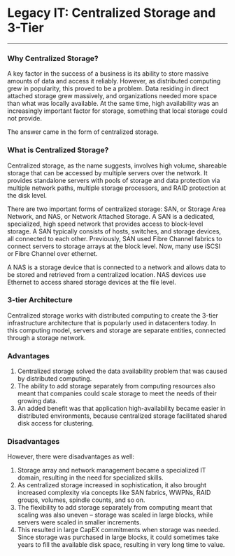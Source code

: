 # Legacy IT: Centralized Storage and 3-Tier 

___

### Why Centralized Storage?
A key factor in the success of a business is its ability to store massive amounts of data and access it reliably. However, as distributed computing grew in popularity, this proved to be a problem. Data residing in direct attached storage grew massively, and organizations needed more space than what was locally available. At the same time, high availability was an increasingly important factor for storage, something that local storage could not provide.

The answer came in the form of centralized storage.

### What is Centralized Storage?
Centralized storage, as the name suggests, involves high volume, shareable storage that can be accessed by multiple servers over the network. It provides standalone servers with pools of storage and data protection via multiple network paths, multiple storage processors, and RAID protection at the disk level.

There are two important forms of centralized storage: SAN, or Storage Area Network, and NAS, or Network Attached Storage. A SAN is a dedicated, specialized, high speed network that provides access to block-level storage. A SAN typically consists of hosts, switches, and storage devices, all connected to each other. Previously, SAN used Fibre Channel fabrics to connect servers to storage arrays at the block level. Now, many use iSCSI or Fibre Channel over ethernet.

A NAS is a storage device that is connected to a network and allows data to be stored and retrieved from a centralized location. NAS devices use Ethernet to access shared storage devices at the file level.

### 3-tier Architecture
Centralized storage works with distributed computing to create the 3-tier infrastructure architecture that is popularly used in datacenters today. In this computing model, servers and storage are separate entities, connected through a storage network.

### Advantages
1. Centralized storage solved the data availability problem that was caused by distributed computing.
2. The ability to add storage separately from computing resources also meant that companies could scale storage to meet the needs of their growing data.
3. An added benefit was that application high-availability became easier in distributed environments, because centralized storage facilitated shared disk access for clustering.

### Disadvantages
However, there were disadvantages as well:

1. Storage array and network management became a specialized IT domain, resulting in the need for specialized skills.
2. As centralized storage increased in sophistication, it also brought increased complexity via concepts like SAN fabrics, WWPNs, RAID groups, volumes, spindle counts, and so on.
3. The flexibility to add storage separately from computing meant that scaling was also uneven – storage was scaled in large blocks, while servers were scaled in smaller increments.
4. This resulted in large CapEX commitments when storage was needed. Since storage was purchased in large blocks, it could sometimes take years to fill the available disk space, resulting in very long time to value.